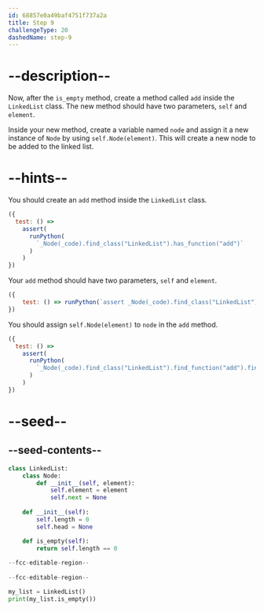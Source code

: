 ```yaml
---
id: 68857e0a49baf4751f737a2a
title: Step 9
challengeType: 20
dashedName: step-9
---
```


# --description--

Now, after the `is_empty` method, create a method called `add` inside the `LinkedList` class. The new method should have two parameters, `self` and `element`.

Inside your new method, create a variable named `node` and assign it a new instance of `Node` by using `self.Node(element)`. This will create a new node to be added to the linked list.

# --hints--

You should create an `add` method inside the `LinkedList` class.

```js
({
  test: () =>
    assert(
      runPython(
        `_Node(_code).find_class("LinkedList").has_function("add")`
      )
    )
})
```

Your `add` method should have two parameters, `self` and `element`.

```js
({ 
    test: () => runPython(`assert _Node(_code).find_class("LinkedList").find_function("add").has_args("self, element")`) 
})
```

You should assign `self.Node(element)` to `node` in the `add` method.

```js
({
  test: () =>
    assert(
      runPython(
        `_Node(_code).find_class("LinkedList").find_function("add").find_body().is_equivalent("node = self.Node(element)")`
      )
    )
})
```

# --seed--

## --seed-contents--

```py
class LinkedList:
    class Node:
        def __init__(self, element):
            self.element = element
            self.next = None
            
    def __init__(self):
        self.length = 0
        self.head = None

    def is_empty(self):
        return self.length == 0
    
--fcc-editable-region--
    
--fcc-editable-region--

my_list = LinkedList()
print(my_list.is_empty())
```
